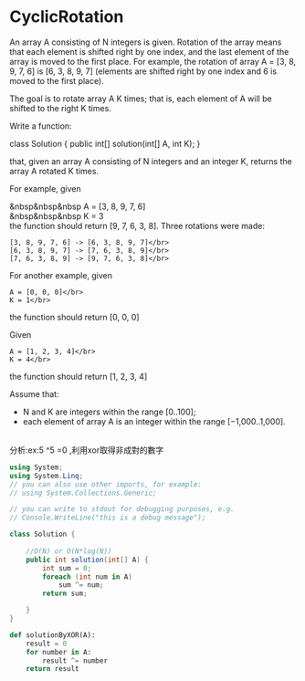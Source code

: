 # CyclicRotation
An array A consisting of N integers is given. Rotation of the array means that each element is shifted right by one index, and the last element of the array is moved to the first place. For example, the rotation of array A = [3, 8, 9, 7, 6] is [6, 3, 8, 9, 7] (elements are shifted right by one index and 6 is moved to the first place).

The goal is to rotate array A K times; that is, each element of A will be shifted to the right K times.</br>

Write a function:</br>

class Solution { public int[] solution(int[] A, int K); }</br>

that, given an array A consisting of N integers and an integer K, returns the array A rotated K times.</br>

For example, given</br>

&nbsp&nbsp&nbsp    A = [3, 8, 9, 7, 6]</br>
&nbsp&nbsp&nbsp    K = 3</br>
the function should return [9, 7, 6, 3, 8]. Three rotations were made:</br>

    [3, 8, 9, 7, 6] -> [6, 3, 8, 9, 7]</br>
    [6, 3, 8, 9, 7] -> [7, 6, 3, 8, 9]</br>
    [7, 6, 3, 8, 9] -> [9, 7, 6, 3, 8]</br>
For another example, given</br>

    A = [0, 0, 0]</br>
    K = 1</br>
the function should return [0, 0, 0]</br>

Given</br>

    A = [1, 2, 3, 4]</br>
    K = 4</br>
the function should return [1, 2, 3, 4]</br>

Assume that:
<ul>
    <li>N and K are integers within the range [0..100];
    <li>each element of array A is an integer within the range [−1,000..1,000].</li></br>  
</ul>



分析:ex:5 ^5 =0 ,利用xor取得非成對的數字


```csharp
using System;
using System.Linq;
// you can also use other imports, for example:
// using System.Collections.Generic;

// you can write to stdout for debugging purposes, e.g.
// Console.WriteLine("this is a debug message");

class Solution {	
	
	//O(N) or O(N*log(N))
	public int solution(int[] A) {        
        int sum = 0;        
        foreach (int num in A)
            sum ^= num;            
        return sum;

    }
}
```

```python
def solutionByXOR(A):
    result = 0
    for number in A:
        result ^= number
    return result
```